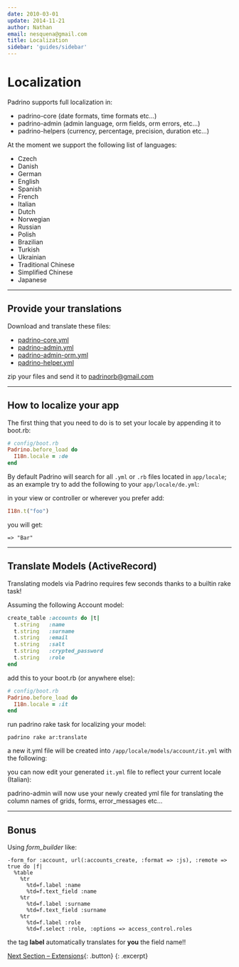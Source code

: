 ```yaml
---
date: 2010-03-01
update: 2014-11-21
author: Nathan
email: nesquena@gmail.com
title: Localization
sidebar: 'guides/sidebar'
---
```


# Localization

Padrino supports full localization in:

- padrino-core (date formats, time formats etc…)
- padrino-admin (admin language, orm fields, orm errors, etc…)
- padrino-helpers (currency, percentage, precision, duration etc…)

At the moment we support the following list of languages:

- Czech
- Danish
- German
- English
- Spanish
- French
- Italian
- Dutch
- Norwegian
- Russian
- Polish
- Brazilian
- Turkish
- Ukrainian
- Traditional Chinese
- Simplified Chinese
- Japanese

---

## Provide your translations

Download and translate these files:

- [padrino-core.yml](https://raw.github.com/padrino/padrino-framework/master/padrino-support/lib/padrino-support/locale/en.yml)
- [padrino-admin.yml](http://raw.github.com/padrino/padrino-framework/master/padrino-admin/lib/padrino-admin/locale/admin/en.yml)
- [padrino-admin-orm.yml](http://raw.github.com/padrino/padrino-framework/master/padrino-admin/lib/padrino-admin/locale/orm/en.yml)
- [padrino-helper.yml](http://raw.github.com/padrino/padrino-framework/master/padrino-helpers/lib/padrino-helpers/locale/en.yml)

zip your files and send it to [padrinorb@gmail.com](mailto:padrinorb@gmail.org)

---

## How to localize your app

The first thing that you need to do is to set your locale by appending it to
boot.rb:

~~~ ruby
# config/boot.rb
Padrino.before_load do
  I18n.locale = :de
end
~~~

By default Padrino will search for all `.yml` or `.rb` files located in
`app/locale`; as an example try to add the following to your
`app/locale/de.yml`:

in your view or controller or wherever you prefer add:

~~~ ruby
I18n.t("foo")
~~~

you will get:

    => "Bar"

---

## Translate Models (ActiveRecord)

Translating models via Padrino requires few seconds thanks to a builtin rake
task!

Assuming the following Account model:

~~~ ruby
create_table :accounts do |t|
  t.string   :name
  t.string   :surname
  t.string   :email
  t.string   :salt
  t.string   :crypted_password
  t.string   :role
end
~~~

add this to your boot.rb (or anywhere else):

~~~ ruby
# config/boot.rb
Padrino.before_load do
  I18n.locale = :it
end
~~~

run padrino rake task for localizing your model:

~~~ shell
padrino rake ar:translate
~~~

a new it.yml file will be created into `/app/locale/models/account/it.yml` with
the following:

you can now edit your generated `it.yml` file to reflect your current locale
(Italian):

padrino-admin will now use your newly created yml file for translating the
column names of grids, forms, error\_messages etc…

---

## Bonus

Using *form\_builder* like:

~~~ haml
-form_for :account, url(:accounts_create, :format => :js), :remote => true do |f|
  %table
    %tr
      %td=f.label :name
      %td=f.text_field :name
    %tr
      %td=f.label :surname
      %td=f.text_field :surname
    %tr
      %td=f.label :role
      %td=f.select :role, :options => access_control.roles
~~~

the tag **label** automatically translates for **you** the field name!!

[Next Section &ndash; Extensions](/guides/extensions){: .button}
{: .excerpt}
